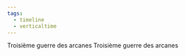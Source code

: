 ```yaml
---
tags:
  - timeline
  - verticaltime
---
```


<span 
	  class='ob-timelines' 
	  data-date='120-00-00-00' 
	  data-title='Troisième guerre des arcanes [120 - 122]' 
	  data-class='orange' 
	  data-img = 'Timeline Example/Timeline_2.jpg' 
	  data-type='range' 
	  data-end='122-00-00-00'> 
	  Troisième guerre des arcanes 
	  </span>
Troisième guerre des arcanes
